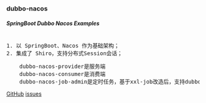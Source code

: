 ### dubbo-nacos
##### SpringBoot Dubbo Nacos Examples
<pre> 
1. 以 SpringBoot、Nacos 作为基础架构；
2. 集成了 Shiro，支持分布式Session会话；
</pre>

<pre>
    dubbo-nacos-provider是服务端
    dubbo-nacos-consumer是消费端
    dubbo-nacos-job-admin是定时任务，基于xxl-job改造后，支持dubbo
</pre>

[GitHub](https://github.com/wangxinforme) [issues](https://github.com/wangxinforme/dubbo-nacos/issues)
